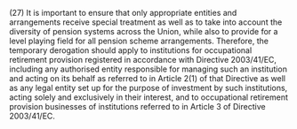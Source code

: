 (27) It is important to ensure that only appropriate entities and arrangements receive special treatment as well as to take into account the diversity of pension systems across the Union, while also to provide for a level playing field for all pension scheme arrangements. Therefore, the temporary derogation should apply to institutions for occupational retirement provision registered in accordance with Directive 2003/41/EC, including any authorised entity responsible for managing such an institution and acting on its behalf as referred to in Article 2(1) of that Directive as well as any legal entity set up for the purpose of investment by such institutions, acting solely and exclusively in their interest, and to occupational retirement provision businesses of institutions referred to in Article 3 of Directive 2003/41/EC.